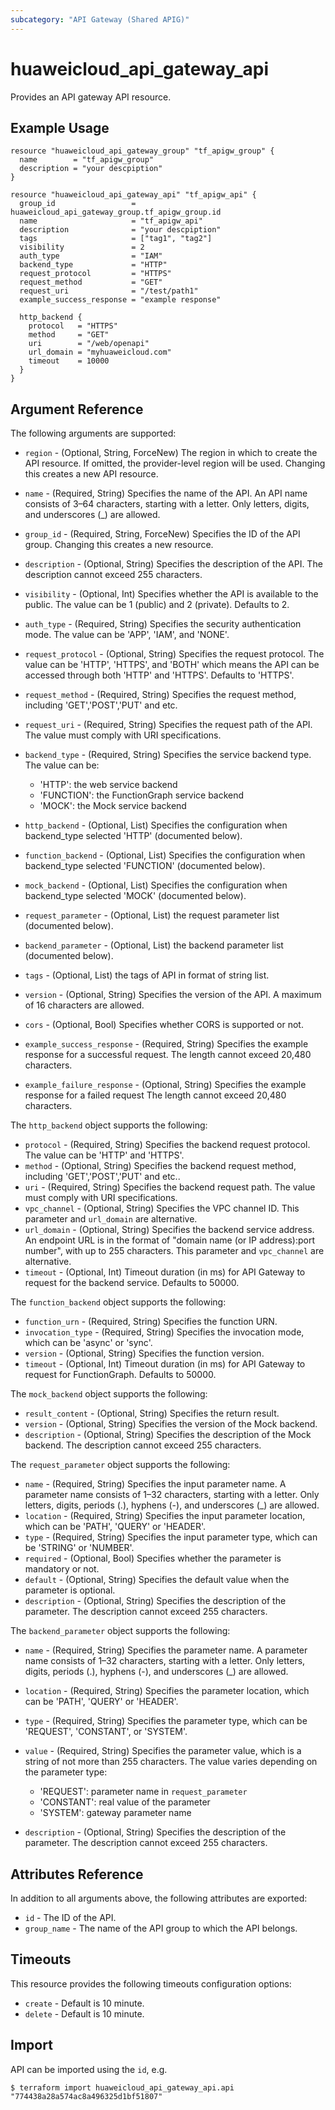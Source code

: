 ```yaml
---
subcategory: "API Gateway (Shared APIG)"
---
```


# huaweicloud_api_gateway_api

Provides an API gateway API resource.

## Example Usage

```hcl
resource "huaweicloud_api_gateway_group" "tf_apigw_group" {
  name        = "tf_apigw_group"
  description = "your descpiption"
}

resource "huaweicloud_api_gateway_api" "tf_apigw_api" {
  group_id                 = huaweicloud_api_gateway_group.tf_apigw_group.id
  name                     = "tf_apigw_api"
  description              = "your descpiption"
  tags                     = ["tag1", "tag2"]
  visibility               = 2
  auth_type                = "IAM"
  backend_type             = "HTTP"
  request_protocol         = "HTTPS"
  request_method           = "GET"
  request_uri              = "/test/path1"
  example_success_response = "example response"

  http_backend {
    protocol   = "HTTPS"
    method     = "GET"
    uri        = "/web/openapi"
    url_domain = "myhuaweicloud.com"
    timeout    = 10000
  }
}
```

## Argument Reference

The following arguments are supported:

* `region` - (Optional, String, ForceNew) The region in which to create the API resource. If omitted, the provider-level
  region will be used. Changing this creates a new API resource.

* `name` - (Required, String) Specifies the name of the API. An API name consists of 3–64 characters, starting with a
  letter. Only letters, digits, and underscores (_) are allowed.

* `group_id` - (Required, String, ForceNew) Specifies the ID of the API group. Changing this creates a new resource.

* `description` - (Optional, String) Specifies the description of the API. The description cannot exceed 255 characters.

* `visibility` - (Optional, Int) Specifies whether the API is available to the public. The value can be 1 (public) and
  2 (private). Defaults to 2.

* `auth_type` - (Required, String) Specifies the security authentication mode. The value can be 'APP', 'IAM', and
  'NONE'.

* `request_protocol` - (Optional, String) Specifies the request protocol. The value can be 'HTTP', 'HTTPS', and 'BOTH'
  which means the API can be accessed through both 'HTTP' and 'HTTPS'. Defaults to 'HTTPS'.

* `request_method` - (Required, String) Specifies the request method, including 'GET','POST','PUT' and etc.

* `request_uri` - (Required, String) Specifies the request path of the API. The value must comply with URI
  specifications.

* `backend_type` - (Required, String) Specifies the service backend type. The value can be:
  + 'HTTP': the web service backend
  + 'FUNCTION': the FunctionGraph service backend
  + 'MOCK': the Mock service backend

* `http_backend` - (Optional, List) Specifies the configuration when backend_type selected 'HTTP' (documented below).
* `function_backend` - (Optional, List) Specifies the configuration when backend_type selected 'FUNCTION' (documented
  below).
* `mock_backend` - (Optional, List) Specifies the configuration when backend_type selected 'MOCK' (documented below).

* `request_parameter` - (Optional, List) the request parameter list (documented below).
* `backend_parameter` - (Optional, List) the backend parameter list (documented below).

* `tags` - (Optional, List) the tags of API in format of string list.

* `version` - (Optional, String) Specifies the version of the API. A maximum of 16 characters are allowed.

* `cors` - (Optional, Bool) Specifies whether CORS is supported or not.

* `example_success_response` - (Required, String) Specifies the example response for a successful request. The length
  cannot exceed 20,480 characters.

* `example_failure_response` - (Optional, String) Specifies the example response for a failed request The length cannot
  exceed 20,480 characters.

The `http_backend` object supports the following:

* `protocol` - (Required, String) Specifies the backend request protocol. The value can be 'HTTP' and 'HTTPS'.
* `method` - (Optional, String) Specifies the backend request method, including 'GET','POST','PUT' and etc..
* `uri` - (Required, String) Specifies the backend request path. The value must comply with URI specifications.
* `vpc_channel` - (Optional, String) Specifies the VPC channel ID. This parameter and `url_domain` are alternative.
* `url_domain` - (Optional, String) Specifies the backend service address. An endpoint URL is in the format of
  "domain name (or IP address):port number", with up to 255 characters. This parameter and `vpc_channel` are
  alternative.
* `timeout` - (Optional, Int) Timeout duration (in ms) for API Gateway to request for the backend service. Defaults to
  50000.

The `function_backend` object supports the following:

* `function_urn` - (Required, String) Specifies the function URN.
* `invocation_type` - (Required, String) Specifies the invocation mode, which can be 'async' or 'sync'.
* `version` - (Optional, String) Specifies the function version.
* `timeout` - (Optional, Int) Timeout duration (in ms) for API Gateway to request for FunctionGraph. Defaults to 50000.

The `mock_backend` object supports the following:

* `result_content` - (Optional, String) Specifies the return result.
* `version` - (Optional, String) Specifies the version of the Mock backend.
* `description` - (Optional, String) Specifies the description of the Mock backend. The description cannot exceed 255
  characters.

The `request_parameter` object supports the following:

* `name` - (Required, String) Specifies the input parameter name. A parameter name consists of 1–32 characters, starting
  with a letter. Only letters, digits, periods (.), hyphens (-), and underscores (_) are allowed.
* `location` - (Required, String) Specifies the input parameter location, which can be 'PATH', 'QUERY' or 'HEADER'.
* `type` - (Required, String) Specifies the input parameter type, which can be 'STRING' or 'NUMBER'.
* `required` - (Optional, Bool) Specifies whether the parameter is mandatory or not.
* `default` - (Optional, String) Specifies the default value when the parameter is optional.
* `description` - (Optional, String) Specifies the description of the parameter. The description cannot exceed 255
  characters.

The `backend_parameter` object supports the following:

* `name` - (Required, String) Specifies the parameter name. A parameter name consists of 1–32 characters, starting with
  a letter. Only letters, digits, periods (.), hyphens (-), and underscores (_) are allowed.
* `location` - (Required, String) Specifies the parameter location, which can be 'PATH', 'QUERY' or 'HEADER'.
* `type` - (Required, String) Specifies the parameter type, which can be 'REQUEST', 'CONSTANT', or 'SYSTEM'.
* `value` - (Required, String) Specifies the parameter value, which is a string of not more than 255 characters. The
  value varies depending on the parameter type:
  + 'REQUEST': parameter name in `request_parameter`
  + 'CONSTANT': real value of the parameter
  + 'SYSTEM': gateway parameter name

* `description` - (Optional, String) Specifies the description of the parameter. The description cannot exceed 255
  characters.

## Attributes Reference

In addition to all arguments above, the following attributes are exported:

* `id` - The ID of the API.
* `group_name` - The name of the API group to which the API belongs.

## Timeouts

This resource provides the following timeouts configuration options:

* `create` - Default is 10 minute.
* `delete` - Default is 10 minute.

## Import

API can be imported using the `id`, e.g.

```
$ terraform import huaweicloud_api_gateway_api.api "774438a28a574ac8a496325d1bf51807"
```
